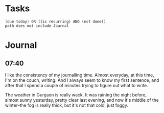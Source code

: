 # Tasks
```tasks
(due today) OR ((is recurring) AND (not done))
path does not include Journal
```
# Journal
## 07:40
I like the consistency of my journalling time. Almost everyday, at this time, I'm on the couch, writing. And I always seem to know my first sentence, and after that I spend a couple of minutes trying to figure out what to write.

The weather in Gurgaon is really wack. It was raining the night before, almost sunny yesterday, pretty clear last evening, and now it's middle of the winter–the fog is really thick, but it's not that cold, just foggy.